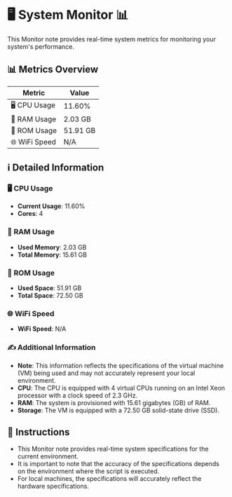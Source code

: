 
# 🖥️ System Monitor 📊

This Monitor note provides real-time system metrics for monitoring your system's performance.

## 📊 Metrics Overview

| Metric                    | Value             |
| ------------------------- | ----------------- |
| 🖥️ CPU Usage              | 11.60%       |
| 💾 RAM Usage              | 2.03 GB       |
| 💽 ROM Usage              | 51.91 GB       |
| 🌐 WiFi Speed             | N/A      |

## ℹ️ Detailed Information

### 🖥️ CPU Usage

- **Current Usage**: 11.60%
- **Cores**: 4

### 💾 RAM Usage

- **Used Memory**: 2.03 GB
- **Total Memory**: 15.61 GB

### 💽 ROM Usage

- **Used Space**: 51.91 GB
- **Total Space**: 72.50 GB

### 🌐 WiFi Speed

- **WiFi Speed**: N/A


### ✍️ Additional Information

- **Note**: This information reflects the specifications of the virtual machine (VM) being used and may not accurately represent your local environment.
- **CPU**: The CPU is equipped with  4 virtual CPUs running on an Intel Xeon processor with a clock speed of 2.3 GHz.
- **RAM**: The system is provisioned with 15.61 gigabytes (GB) of RAM.
- **Storage**: The VM is equipped with a 72.50 GB solid-state drive (SSD).

## 📝 Instructions

- This Monitor note provides real-time system specifications for the current environment.
- It is important to note that the accuracy of the specifications depends on the environment where the script is executed.
- For local machines, the specifications will accurately reflect the hardware specifications.
